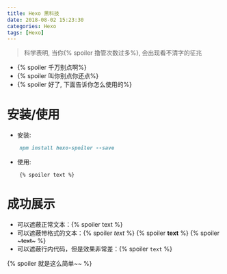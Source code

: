 ```yaml
---
title: Hexo 黑科技
date: 2018-08-02 15:23:30
categories: Hexo
tags: [Hexo]
---
```


> 科学表明, 当你{% spoiler 撸管次数过多%}, 会出现看不清字的征兆

<!-- more -->

- {% spoiler 千万别点啊%}
- {% spoiler 叫你别点你还点%}
- {% spoiler 好了, 下面告诉你怎么使用的%}

# 安装/使用

- 安装:

```markdown
    npm install hexo-spoiler --save
```

- 使用:

```
    {% spoiler text %}
```

# 成功展示

- 可以遮蔽正常文本：{% spoiler text %}
- 可以遮蔽带格式的文本：{% spoiler *text* %} {% spoiler **text** %} {% spoiler ~~~text~~~ %}
- 可以遮蔽行内代码，但是效果非常差：{% spoiler `text` %}

{% spoiler 就是这么简单~~ %}
